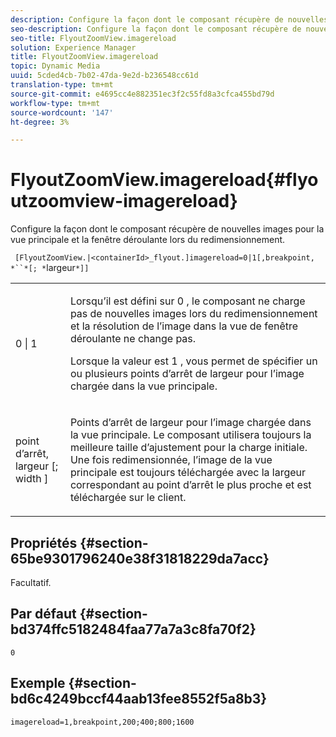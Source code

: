 ```yaml
---
description: Configure la façon dont le composant récupère de nouvelles images pour la vue principale et la fenêtre déroulante lors du redimensionnement.
seo-description: Configure la façon dont le composant récupère de nouvelles images pour la vue principale et la fenêtre déroulante lors du redimensionnement.
seo-title: FlyoutZoomView.imagereload
solution: Experience Manager
title: FlyoutZoomView.imagereload
topic: Dynamic Media
uuid: 5cded4cb-7b02-47da-9e2d-b236548cc61d
translation-type: tm+mt
source-git-commit: e4695cc4e882351ec3f2c55fd8a3cfca455bd79d
workflow-type: tm+mt
source-wordcount: '147'
ht-degree: 3%

---
```



# FlyoutZoomView.imagereload{#flyoutzoomview-imagereload}

Configure la façon dont le composant récupère de nouvelles images pour la vue principale et la fenêtre déroulante lors du redimensionnement.

` [FlyoutZoomView.|<containerId>_flyout.]imagereload=0|1[,breakpoint, *``*[; *`largeur`*]]`

<table id="table_E314540D347D47699C04EB80D20C0721"> 
 <tbody> 
  <tr> 
   <td colname="col1"> <p> <span class="codeph"> 0 | 1 </span> </p> </td> 
   <td colname="col2"> <p>Lorsqu’il est défini sur <span class="codeph"> 0 </span>, le composant ne charge pas de nouvelles images lors du redimensionnement et la résolution de l’image dans la vue de fenêtre déroulante ne change pas. </p> <p>Lorsque la valeur est <span class="codeph"> 1 </span>, vous permet de spécifier un ou plusieurs points d’arrêt de largeur pour l’image chargée dans la vue principale. </p> </td> 
  </tr> 
  <tr> 
   <td colname="col1"> <p> <span class="codeph"> point d’arrêt,  <span class="varname"> largeur  </span>[;  <span class="varname"> width  </span>]  </span> </p> </td> 
   <td colname="col2"> <p>Points d’arrêt de largeur pour l’image chargée dans la vue principale. Le composant utilisera toujours la meilleure taille d’ajustement pour la charge initiale. Une fois redimensionnée, l’image de la vue principale est toujours téléchargée avec la largeur correspondant au point d’arrêt le plus proche et est téléchargée sur le client. </p> </td> 
  </tr> 
 </tbody> 
</table>

## Propriétés {#section-65be9301796240e38f31818229da7acc}

Facultatif.

## Par défaut {#section-bd374ffc5182484faa77a7a3c8fa70f2}

`0`

## Exemple {#section-bd6c4249bccf44aab13fee8552f5a8b3}

`imagereload=1,breakpoint,200;400;800;1600`
